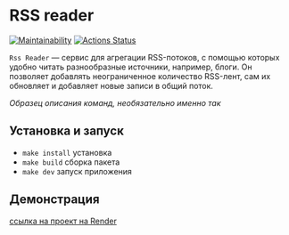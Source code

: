 # RSS reader

[![Maintainability](https://api.codeclimate.com/v1/badges/95632d9e518716938ee1/maintainability)](https://codeclimate.com/github/sseezov/frontend-project-11/maintainability)
[![Actions Status](https://github.com/sseezov/frontend-project-11/actions/workflows/hexlet-check.yml/badge.svg)](https://github.com/sseezov/frontend-project-11/actions)

`Rss Reader` — сервис для агрегации RSS-потоков, с помощью которых удобно читать разнообразные источники, например, блоги. Он позволяет добавлять неограниченное количество RSS-лент, сам их обновляет и добавляет новые записи в общий поток.

*Образец описания команд, необязательно именно так*

## Установка и запуск

* `make install` установка
* `make build` сборка пакета
* `make dev` запуск приложения

## Демонстрация

[ссылка на проект на Render](https://frontend-project-11-bzszwhw2c-sseezovgmailcoms-projects.vercel.app/)
